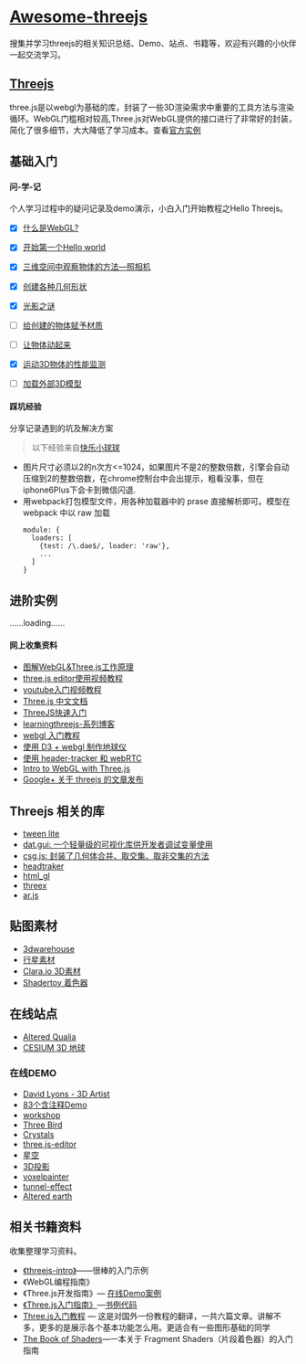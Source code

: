 # [Awesome-threejs](https://github.com/zyj1022/awesome-threejs/)
搜集并学习threejs的相关知识总结、Demo、站点、书籍等，欢迎有兴趣的小伙伴一起交流学习。

## [Threejs](https://threejs.org)

three.js是以webgl为基础的库，封装了一些3D渲染需求中重要的工具方法与渲染循环。WebGL门槛相对较高,Three.js对WebGL提供的接口进行了非常好的封装，简化了很多细节，大大降低了学习成本。查看[官方实例](https://threejs.org/examples/)


## 基础入门

#### 问-学-记

个人学习过程中的疑问记录及demo演示，小白入门开始教程之Hello Threejs。

- [x] [什么是WebGL?](./docs/what-webgl.md)
- [x] [开始第一个Hello world](./docs/hello-world.md)
- [x] [三维空间中观察物体的方法—照相机](./docs/hello-camera.md)
- [x] [创建各种几何形状](./docs/hello-geometry.md)
- [x] [光影之谜](./docs/hello-light.md)
- [ ] [给创建的物体赋予材质](./docs/hello-material.md)
- [ ] [让物体动起来](./docs/hello-tween.md)
- [x] [运动3D物体的性能监测](./docs/hello-stats.md)
- [ ] [加载外部3D模型](./docs/hello-3dmax.md)


#### 踩坑经验

分享记录遇到的坑及解决方案

> 以下经验来自[快乐小球球](https://zhuanlan.zhihu.com/p/25483816)

* 图片尺寸必须以2的n次方<=1024，如果图片不是2的整数倍数，引擎会自动压缩到2的整数倍数，在chrome控制台中会出提示，粗看没事，但在iphone6Plus下会卡到微信闪退.
* 用webpack打包模型文件，用各种加载器中的 prase 直接解析即可。模型在 webpack 中以 raw 加载
  ```
  module: {
    loaders: [
      {test: /\.dae$/, loader: 'raw'},
      ...
    ]
  }
  ```

## 进阶实例

……loading……


#### 网上收集资料

* [图解WebGL&Three.js工作原理](https://www.cnblogs.com/wanbo/p/6754066.html)
* [three.js editor使用视频教程](https://www.youtube.com/watch?v=rqn-KPnh3hM)
* [youtube入门视频教程](https://www.youtube.com/watch?v=biZgx45Mzqo&list=PL08jItIqOb2qyMOhtEUoLh100KpccQiRf&index=2)
* [Three.js 中文文档](http://techbrood.com/threejs/docs/)
* [ThreeJS快速入门](https://zhuanlan.zhihu.com/p/23272116)
* [learningthreejs-系列博客](http://learningthreejs.com)
* [webgl 入门教程](https://codepen.io/rachsmith/post/beginning-with-3d-webgl-pt-1-the-scene)
* [使用 D3 + webgl 制作地球仪](http://www.delimited.io/blog/2015/5/16/interactive-webgl-globes-with-threejs-and-d3)
* [使用 header-tracker 和 webRTC](http://learningthreejs.com/blog/2013/03/12/move-a-cube-with-your-head/)
* [Intro to WebGL with Three.js](http://davidscottlyons.com/threejs/presentations/frontporch14/#slide-0)
* [Google+ 关于 threejs 的文章发布](https://plus.google.com/+ThreejsOrg)


## Threejs 相关的库

* [tween lite](https://greensock.com/)
* [dat.gui: 一个轻量级的可视化库供开发者调试变量使用](https://github.com/dataarts/dat.gui)
* [csg.js: 封装了几何体合并、取交集、取非交集的方法](http://evanw.github.io/csg.js/docs/)
* [headtraker](https://github.com/auduno/headtrackr)
* [html_gl](https://github.com/PixelsCommander/HTML-GL)
* [threex](http://www.threejsgames.com/extensions/)
* [ar.js](https://github.com/then/promise)

## 贴图素材

* [3dwarehouse](https://3dwarehouse.sketchup.com)
* [行星素材](http://planetpixelemporium.com/earth.html)
* [Clara.io 3D素材](https://clara.io/library)
* [Shadertoy 着色器](https://www.shadertoy.com)

## 在线站点

* [Altered Qualia](http://alteredqualia.com/)
* [CESIUM 3D 地球](http://cesiumjs.org/index.html)

### 在线DEMO
* [David Lyons - 3D Artist](http://davidscottlyons.com)
* [83个含注释Demo](https://stemkoski.github.io/Three.js/)
* [workshop](http://workshop.chromeexperiments.com)
* [Three Bird](http://codepen.io/Yakudoo/pen/LVyJXw?editors=0010)
* [Crystals](http://codepen.io/aglosson/pen/rVyRGm?editors=0010)
* [three.js-editor](https://threejs.org/editor/)
* [星空](http://charliehoey.com/threejs-demos/our-galactic-neighborhood.html)
* [3D投影](https://threejs.org/examples/#webgl_materials_cubemap)
* [voxelpainter](https://threejs.org/examples/webgl_interactive_voxelpainter.html)
* [tunnel-effect](http://learningthreejs.com/blog/2012/01/11/tunnel-effect/)
* [Altered earth](http://alteredqualia.com/xg/examples/earth_bathymetry.html)

## 相关书籍资料

收集整理学习资料。

* [《threejs-intro》](http://davidscottlyons.com/threejs-intro/#slide-1)——很棒的入门示例
* 《WebGL编程指南》
* 《Three.js开发指南》— [在线Demo案例](http://www.skyliu.top/three-js/)
* [《Three.js入门指南》](http://www.ituring.com.cn/book/1272)—[书例代码](http://zhangwenli.com/ThreeExample.js/)
* [Three.js入门教程](http://www.cnblogs.com/yiyezhai/category/447410.html) — 这是对国外一份教程的翻译，一共六篇文章。讲解不多，更多的是展示各个基本功能怎么用。更适合有一些图形基础的同学
* [The Book of Shaders](https://thebookofshaders.com/?lan=ch)—一本关于 Fragment Shaders（片段着色器）的入门指南
